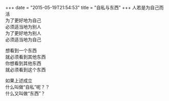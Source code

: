 +++
date = "2015-05-19T21:54:53"
title = "自私与东西"
+++
人若是为自己而活  
为了更好地为自己  
必须适当地为别人  
为了更好地为别人  
必须适当地为自己  
  
想看到一个东西  
就必须看到其他东西  
你想看到其他东西  
就必须看到这个东西  
  
如果上述成立  
什么叫做“自私”呢？？  
什么又叫做“东西”？  